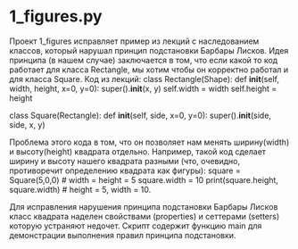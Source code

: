 # 1_figures.py

Проект 1_figures исправляет пример из лекций с наследованием классов, который нарушал принцип подстановки Барбары Лисков.
Идея принципа (в нашем случае) заключается в том, что если какой то код работает для класса Rectangle, мы хотим чтобы он корректно работал и для класса Square.
Код из лекций: 
class Rectangle(Shape):
  def __init__(self, width, height, x=0, y=0):
    super().__init__(x, y)
    self.width = width
    self.height = height

class Square(Rectangle):
  def __init__(self, side, x=0, y=0):
    super().__init__(side, side, x, y)

Проблема этого кода в том, что он позволяет нам менять ширину(width) и высоту(height) квадрата отдельно.
Например, такой код сделает ширину и высоту нашего квадрата разными (что, очевидно, противоречит определению квадрата как фигуры): 
    square = Square(5,0,0) # width = height = 5
    square.width = 10
    print(square.height, square.width) # height = 5, width = 10.

Для исправления нарушения принципа подстановки Барбары Лисков класс квадрата наделен свойствами (properties) и сеттерами (setters) которую устраняют недочет.
Скрипт содержит функцию main для демонстрации выполнения правил принципа подстановки.